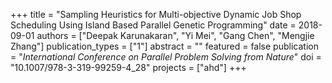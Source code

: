+++
title = "Sampling Heuristics for Multi-objective Dynamic Job Shop Scheduling Using Island Based Parallel Genetic Programming"
date = 2018-09-01
authors = ["Deepak Karunakaran", "Yi Mei", "Gang Chen", "Mengjie Zhang"]
publication_types = ["1"]
abstract = ""
featured = false
publication = "*International Conference on Parallel Problem Solving from Nature*"
doi = "10.1007/978-3-319-99259-4_28"
projects = ["ahd"]
+++

